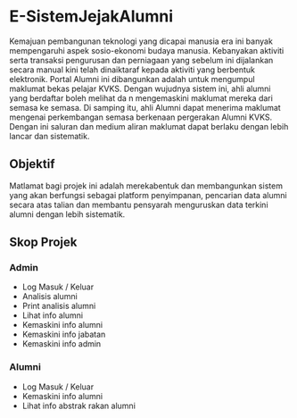 # E-SistemJejakAlumni

Kemajuan pembangunan teknologi yang dicapai manusia era ini banyak mempengaruhi
aspek  sosio-ekonomi  budaya  manusia.  Kebanyakan  aktiviti  serta  transaksi  pengurusan
dan perniagaan yang sebelum ini dijalankan secara manual kini telah dinaiktaraf kepada
aktiviti yang berbentuk elektronik. Portal Alumni ini dibangunkan adalah untuk mengumpul
maklumat  bekas  pelajar  KVKS. Dengan wujudnya sistem ini, ahli alumni yang berdaftar
boleh melihat da n mengemaskini maklumat mereka dari semasa ke semasa. Di samping
itu, ahli Alumni dapat menerima maklumat  mengenai  perkembangan  semasa  berkenaan
pergerakan Alumni KVKS. Dengan ini saluran dan medium aliran maklumat dapat berlaku
dengan lebih lancar dan sistematik.

## Objektif

Matlamat bagi projek ini adalah merekabentuk dan membangunkan sistem yang akan berfungsi sebagai platform penyimpanan, pencarian data alumni secara atas talian dan membantu pensyarah menguruskan data terkini alumni dengan lebih sistematik.

## Skop Projek

### Admin

- Log Masuk / Keluar
- Analisis alumni
- Print analisis alumni
- Lihat info alumni
- Kemaskini info alumni
- Kemaskini info jabatan
- Kemaskini info admin

### Alumni

- Log Masuk / Keluar
- Kemaskini info alumni
- Lihat info abstrak rakan alumni
